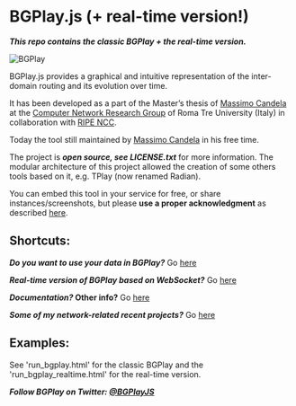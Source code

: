 BGPlay.js (+ real-time version!)
==========================
***This repo contains the classic BGPlay + the real-time version.***

![BGPlay](https://massimocandela.com/img/bgplay_github_image.png)

BGPlay.js provides a graphical and intuitive representation of the inter-domain routing and its evolution over time.

It has been developed as a part of the Master’s thesis of [Massimo Candela](http://massimocandela.com) at the 
[Computer Network Research Group](http://www.dia.uniroma3.it/~compunet/) of Roma Tre University (Italy) 
in collaboration with [RIPE NCC](https://www.ripe.net). 

Today the tool still maintained by [Massimo Candela](http://massimocandela.com) in his free time.

The project is ***open source, see LICENSE.txt*** for more information.
The modular architecture of this project allowed the creation of some others tools based on it, e.g. TPlay (now renamed Radian).

You can embed this tool in your service for free, or share instances/screenshots, but please **use a proper acknowledgment** as described [here](http://bgplay.massimocandela.com#copyright).

Shortcuts:
----------
***Do you want to use your data in BGPlay?*** Go [here](https://bgplay.massimocandela.com#yourdata)

***Real-time version of BGPlay based on WebSocket?*** Go [here](https://bgplay.massimocandela.com#realtime)

***Documentation?* Other info?** Go [here](https://bgplay.massimocandela.com)

***Some of my network-related recent projects?*** Go [here](https://massimocandela.com/#somerecentprojects)

Examples:
---------
See 'run_bgplay.html' for the classic BGPlay and the 'run_bgplay_realtime.html' for the real-time version.

***Follow BGPlay on Twitter: [@BGPlayJS](https://twitter.com/bgplayjs)***


